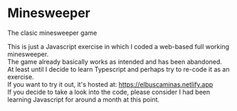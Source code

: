 # Minesweeper
The clasic minesweeper game

This is just a Javascript exercise in which I coded a web-based full working minesweeper. </br>
The game already basically works as intended and has been abandoned. </br>
At least until I decide to learn Typescript and perhaps try to re-code it as an exercise. </br>
If you want to try it out, it's hosted at: https://elbuscaminas.netlify.app </br>
If you decide to take a look into the code, please consider I had been learning Javascript for around a month at this point.
